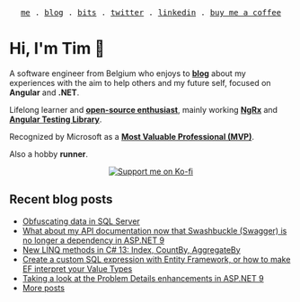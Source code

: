 <p align="center">
<samp>
<a href="https://timdeschryver.dev">me</a> .
<a href="https://timdeschryver.dev/blog">blog</a> .
<a href="https://timdeschryver.dev/bits">bits</a> .
<a href="https://timdeschryver.dev/twitter">twitter</a> .
<a href="https://timdeschryver.dev/linkedin">linkedin</a> .
<a href="https://ko-fi.com/timdeschryver">buy me a coffee</a>
</samp>
</p>

# Hi, I'm Tim 👋

A software engineer from Belgium who enjoys to **[blog](https://timdeschryver.dev/blog)** about
my experiences with the aim to help others and my future self, focused on
**Angular** and **.NET**.

Lifelong learner and **[open-source enthusiast](https://github.com/timdeschryver)**, mainly working **[NgRx](https://ngrx.io/)** and **[Angular Testing Library](https://testing-library.com/docs/angular-testing-library/)**.

Recognized by Microsoft as a **[Most Valuable Professional (MVP)](https://mvp.microsoft.com/en-us/PublicProfile/5004452?fullName=Tim%20Deschryver)**.

Also a hobby **runner**.

<div align="center">
<a href="https://ko-fi.com/timdeschryver">
<img src="https://ko-fi.com/img/githubbutton_sm.svg" alt="Support me on Ko-fi"  />
</a>  
</div>

<!-- prettier-ignore-start -->
<!-- BLOG:START -->

## Recent blog posts

- [Obfuscating data in SQL Server](https://timdeschryver.dev/blog/obfuscating-data-in-sql-server)
- [What about my API documentation now that Swashbuckle (Swagger) is no longer a dependency in ASP.NET 9](https://timdeschryver.dev/blog/what-about-my-api-documentation-now-that-swashbuckle-is-no-longer-a-dependency-in-aspnet-9)
- [New LINQ methods in C# 13: Index, CountBy, AggregateBy](https://timdeschryver.dev/blog/new-linq-methods-in-c-13-index-countby-aggregateby)
- [Create a custom SQL expression with Entity Framework, or how to make EF interpret your Value Types](https://timdeschryver.dev/blog/create-a-custom-sql-expression-with-entity-framework-or-how-to-make-ef-interpret-your-value-types)
- [Taking a look at the Problem Details enhancements in ASP.NET 9](https://timdeschryver.dev/blog/taking-a-look-at-the-problem-details-enhancements-in-aspnet-9)
- [More posts](https://timdeschryver.dev/blog)

<!-- BLOG:END -->
<!-- prettier-ignore-end -->
